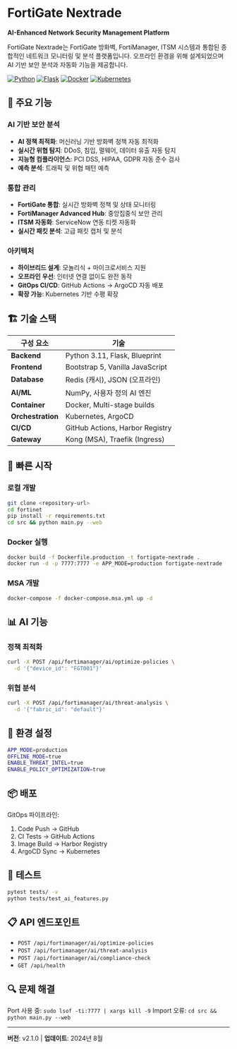 # FortiGate Nextrade

**AI-Enhanced Network Security Management Platform**

FortiGate Nextrade는 FortiGate 방화벽, FortiManager, ITSM 시스템과 통합된 종합적인 네트워크 모니터링 및 분석 플랫폼입니다. 오프라인 환경을 위해 설계되었으며 AI 기반 보안 분석과 자동화 기능을 제공합니다.

[![Python](https://img.shields.io/badge/Python-3.11-blue.svg)](https://python.org)
[![Flask](https://img.shields.io/badge/Flask-2.3-green.svg)](https://flask.palletsprojects.com)
[![Docker](https://img.shields.io/badge/Docker-Ready-brightgreen.svg)](https://docker.com)
[![Kubernetes](https://img.shields.io/badge/Kubernetes-GitOps-orange.svg)](https://kubernetes.io)

## 🚀 주요 기능

### AI 기반 보안 분석
- **AI 정책 최적화**: 머신러닝 기반 방화벽 정책 자동 최적화
- **실시간 위협 탐지**: DDoS, 침입, 멀웨어, 데이터 유출 자동 탐지
- **지능형 컴플라이언스**: PCI DSS, HIPAA, GDPR 자동 준수 검사
- **예측 분석**: 트래픽 및 위협 패턴 예측

### 통합 관리
- **FortiGate 통합**: 실시간 방화벽 정책 및 상태 모니터링
- **FortiManager Advanced Hub**: 중앙집중식 보안 관리
- **ITSM 자동화**: ServiceNow 연동 티켓 자동화
- **실시간 패킷 분석**: 고급 패킷 캡처 및 분석

### 아키텍처
- **하이브리드 설계**: 모놀리식 + 마이크로서비스 지원
- **오프라인 우선**: 인터넷 연결 없이도 완전 동작
- **GitOps CI/CD**: GitHub Actions → ArgoCD 자동 배포
- **확장 가능**: Kubernetes 기반 수평 확장

## 🏗️ 기술 스택

| 구성 요소 | 기술 |
|-----------|------|
| **Backend** | Python 3.11, Flask, Blueprint |
| **Frontend** | Bootstrap 5, Vanilla JavaScript |
| **Database** | Redis (캐시), JSON (오프라인) |
| **AI/ML** | NumPy, 사용자 정의 AI 엔진 |
| **Container** | Docker, Multi-stage builds |
| **Orchestration** | Kubernetes, ArgoCD |
| **CI/CD** | GitHub Actions, Harbor Registry |
| **Gateway** | Kong (MSA), Traefik (Ingress) |

## 🚦 빠른 시작

### 로컬 개발
```bash
git clone <repository-url>
cd fortinet
pip install -r requirements.txt
cd src && python main.py --web
```

### Docker 실행
```bash
docker build -f Dockerfile.production -t fortigate-nextrade .
docker run -d -p 7777:7777 -e APP_MODE=production fortigate-nextrade
```

### MSA 개발
```bash
docker-compose -f docker-compose.msa.yml up -d
```

## 📊 AI 기능

### 정책 최적화
```bash
curl -X POST /api/fortimanager/ai/optimize-policies \
  -d '{"device_id": "FGT001"}'
```

### 위협 분석
```bash
curl -X POST /api/fortimanager/ai/threat-analysis \
  -d '{"fabric_id": "default"}'
```

## 🔧 환경 설정

```bash
APP_MODE=production
OFFLINE_MODE=true
ENABLE_THREAT_INTEL=true
ENABLE_POLICY_OPTIMIZATION=true
```

## 📦 배포

GitOps 파이프라인:
1. Code Push → GitHub
2. CI Tests → GitHub Actions  
3. Image Build → Harbor Registry
4. ArgoCD Sync → Kubernetes

## 🧪 테스트

```bash
pytest tests/ -v
python tests/test_ai_features.py
```

## 📋 API 엔드포인트

- `POST /api/fortimanager/ai/optimize-policies`
- `POST /api/fortimanager/ai/threat-analysis`
- `POST /api/fortimanager/ai/compliance-check`
- `GET /api/health`

## 🔍 문제 해결

Port 사용 중: `sudo lsof -ti:7777 | xargs kill -9`
Import 오류: `cd src && python main.py --web`

---
**버전**: v2.1.0 | **업데이트**: 2024년 8월